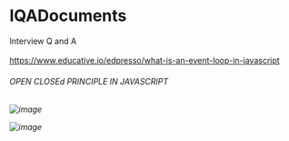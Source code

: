 # IQADocuments
Interview Q and A 
<br/>
<br/>
https://www.educative.io/edpresso/what-is-an-event-loop-in-javascript
<br/>
<h6>OPEN CLOSEd PRINCIPLE IN JAVASCRIPT<h6>

![image](https://user-images.githubusercontent.com/13691208/117613405-8039c080-b184-11eb-8440-f7885d31dd15.png)

![image](https://user-images.githubusercontent.com/13691208/117613859-24236c00-b185-11eb-90a0-c70e60856dfd.png)

